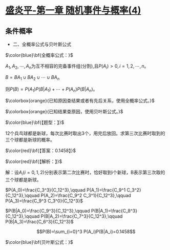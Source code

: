 # [盛炎平-第一章 随机事件与概率(4)](https://www.bilibili.com/video/BV1XJ411173b?p=6)

## 条件概率

- 二、全概率公式与贝叶斯公式

$\color{blue}\bf{全概率公式：}$

$A_1,A_2,\cdots,A_n$为互不相容的完备事件组(分割),且$P(A_i)>0,i=1,2,\cdots,n$。

$B=BA_1\cup B A_2 \cup\cdots\cup B A_n$

则$P(B)=P(A_1)P(B|A_1)+\cdots+P(A_n)P(B|A_n)$。

$\colorbox{orange}{已知原因查结果或者有先后关系，使用全概率公式。}$

$\colorbox{orange}{已知结果查原因，使用贝叶斯公式。}$

$\color{blue}\bf{【题型：】}$

12个兵乓球都是新球，每次比赛时取出3个，用完后放回。求第三次比赛时取到的三个球都是新球的概率。

$\color{red}\bf{【答案：0.1458】}$

$\color{red}\bf{【解析：】}$

解：设$A_i(i=0,1,2)$分别表示第二次比赛时，恰好取到i个新球，B表示第三次取的三个球都是新球。

$P(A_0)=\frac{C_3^3}{C_12^3},\qquad P(A_1)=\frac{C_9^1 C_3^2}{C_12^3},\qquad P(A_2)=\frac{C_9^2 C_3^1}{C_12^3},\qquad P(A_3)=\frac{C_9^3 C_3^0}{C_12^3}$

$P(B|A_0)=\frac{C_9^3}{C_12^3},\qquad P(B|A_1)=\frac{C_8^3}{C_12^3},\qquad P(B|A_2)=\frac{C_7^3}{C_12^3},\qquad P(B|A_3)=\frac{C_6^3}{C_12^3}$

$$P(B)=\sum_{i=0}^3 P(A_i)P(B|A_i)=0.1458$$

$\color{blue}\bf{贝叶斯公式：}$
